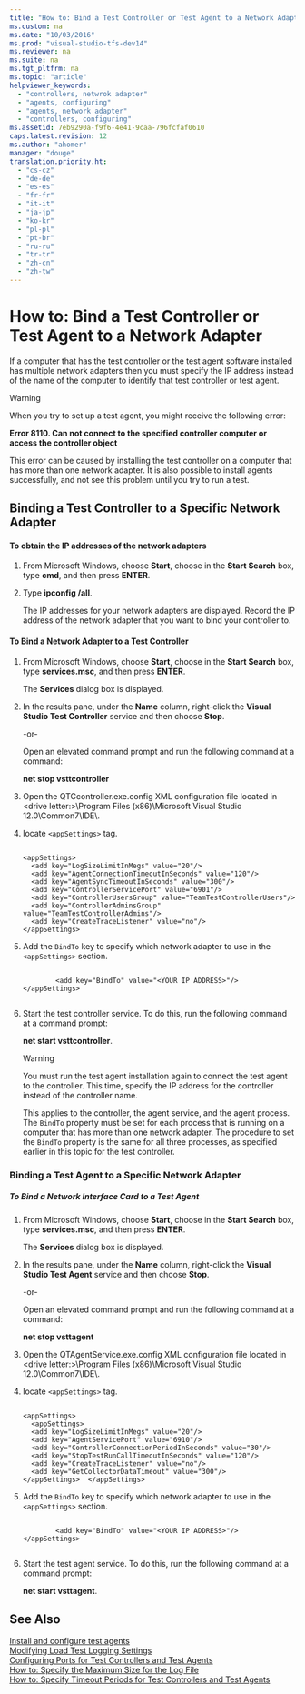 ```yaml
---
title: "How to: Bind a Test Controller or Test Agent to a Network Adapter"
ms.custom: na
ms.date: "10/03/2016"
ms.prod: "visual-studio-tfs-dev14"
ms.reviewer: na
ms.suite: na
ms.tgt_pltfrm: na
ms.topic: "article"
helpviewer_keywords: 
  - "controllers, netwrok adapter"
  - "agents, configuring"
  - "agents, network adapter"
  - "controllers, configuring"
ms.assetid: 7eb9290a-f9f6-4e41-9caa-796fcfaf0610
caps.latest.revision: 12
ms.author: "ahomer"
manager: "douge"
translation.priority.ht: 
  - "cs-cz"
  - "de-de"
  - "es-es"
  - "fr-fr"
  - "it-it"
  - "ja-jp"
  - "ko-kr"
  - "pl-pl"
  - "pt-br"
  - "ru-ru"
  - "tr-tr"
  - "zh-cn"
  - "zh-tw"
---
```

# How to: Bind a Test Controller or Test Agent to a Network Adapter
If a computer that has the test controller or the test agent software installed has multiple network adapters then you must specify the IP address instead of the name of the computer to identify that test controller or test agent.  
  
> [!WARNING]
>  When you try to set up a test agent, you might receive the following error:  
>   
>  **Error 8110. Can not connect to the specified controller computer or access the controller object**  
>   
>  This error can be caused by installing the test controller on a computer that has more than one network adapter. It is also possible to install agents successfully, and not see this problem until you try to run a test.  
  
## Binding a Test Controller to a Specific Network Adapter  
  
#### To obtain the IP addresses of the network adapters  
  
1.  From Microsoft Windows, choose **Start**, choose in the **Start Search** box, type **cmd**, and then press **ENTER**.  
  
2.  Type **ipconfig /all**.  
  
     The IP addresses for your network adapters are displayed. Record the IP address of the network adapter that you want to bind your controller to.  
  
#### To Bind a Network Adapter to a Test Controller  
  
1.  From Microsoft Windows, choose **Start**, choose in the **Start Search** box, type **services.msc**, and then press **ENTER**.  
  
     The **Services** dialog box is displayed.  
  
2.  In the results pane, under the **Name** column, right-click the **Visual Studio Test Controller** service and then choose **Stop**.  
  
     -or-  
  
     Open an elevated command prompt and run the following command at a command:  
  
     **net stop vsttcontroller**  
  
3.  Open the QTCcontroller.exe.config XML configuration file located in \<drive letter:>\Program Files (x86)\Microsoft Visual Studio 12.0\Common7\IDE\\.  
  
4.  locate `<appSettings>` tag.  
  
    ```  
  
    <appSettings>  
      <add key="LogSizeLimitInMegs" value="20"/>  
      <add key="AgentConnectionTimeoutInSeconds" value="120"/>  
      <add key="AgentSyncTimeoutInSeconds" value="300"/>  
      <add key="ControllerServicePort" value="6901"/>  
      <add key="ControllerUsersGroup" value="TeamTestControllerUsers"/>  
      <add key="ControllerAdminsGroup" value="TeamTestControllerAdmins"/>  
      <add key="CreateTraceListener" value="no"/>  
    </appSettings>  
    ```  
  
5.  Add the `BindTo` key to specify which network adapter to use in the `<appSettings>` section.  
  
    ```  
  
            <add key="BindTo" value="<YOUR IP ADDRESS>"/>  
    </appSettings>  
  
    ```  
  
6.  Start the test controller service. To do this, run the following command at a command prompt:  
  
     **net start vsttcontroller**.  
  
    > [!WARNING]
    >  You must run the test agent installation again to connect the test agent to the controller. This time, specify the IP address for the controller instead of the controller name.  
  
     This applies to the controller, the agent service, and the agent process. The `BindTo` property must be set for each process that is running on a computer that has more than one network adapter. The procedure to set the `BindTo` property is the same for all three processes, as specified earlier in this topic for the test controller.  
  
### Binding a Test Agent to a Specific Network Adapter  
  
##### To Bind a Network Interface Card to a Test Agent  
  
1.  From Microsoft Windows, choose **Start**, choose in the **Start Search** box, type **services.msc**, and then press **ENTER**.  
  
     The **Services** dialog box is displayed.  
  
2.  In the results pane, under the **Name** column, right-click the **Visual Studio Test Agent** service and then choose **Stop**.  
  
     -or-  
  
     Open an elevated command prompt and run the following command at a command:  
  
     **net stop vsttagent**  
  
3.  Open the QTAgentService.exe.config XML configuration file located in \<drive letter:>\Program Files (x86)\Microsoft Visual Studio 12.0\Common7\IDE\\.  
  
4.  locate `<appSettings>` tag.  
  
    ```  
  
    <appSettings>  
      <appSettings>  
      <add key="LogSizeLimitInMegs" value="20"/>  
      <add key="AgentServicePort" value="6910"/>  
      <add key="ControllerConnectionPeriodInSeconds" value="30"/>  
      <add key="StopTestRunCallTimeoutInSeconds" value="120"/>  
      <add key="CreateTraceListener" value="no"/>  
      <add key="GetCollectorDataTimeout" value="300"/>  
    </appSettings>  </appSettings>  
    ```  
  
5.  Add the `BindTo` key to specify which network adapter to use in the `<appSettings>` section.  
  
    ```  
  
            <add key="BindTo" value="<YOUR IP ADDRESS>"/>  
    </appSettings>  
  
    ```  
  
6.  Start the test agent service. To do this, run the following command at a command prompt:  
  
     **net start vsttagent**.  
  
## See Also  
 [Install and configure test agents](../dv_TeamTestALM/install-and-configure-test-agents.md)   
 [Modifying Load Test Logging Settings](../dv_TeamTestALM/modifying-load-test-logging-settings.md)   
 [Configuring Ports for Test Controllers and Test Agents](../dv_TeamTestALM/configuring-ports-for-test-controllers-and-test-agents.md)   
 [How to: Specify the Maximum Size for the Log File](../dv_TeamTestALM/how-to--specify-the-maximum-size-for-the-log-file.md)   
 [How to: Specify Timeout Periods for Test Controllers and Test Agents](../dv_TeamTestALM/how-to--specify-timeout-periods-for-test-controllers-and-test-agents.md)